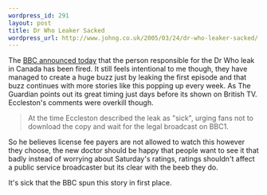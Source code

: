 ```yaml
--- 
wordpress_id: 291
layout: post
title: Dr Who Leaker Sacked
wordpress_url: http://www.johng.co.uk/2005/03/24/dr-who-leaker-sacked/
---
```

The <a href="http://media.guardian.co.uk/site/story/0,14173,1444303,00.html">BBC announced today</a> that the person responsible for the Dr Who leak in Canada has been fired. It still feels intentional to me though, they have managed to create a huge buzz just by leaking the first episode and that buzz continues with more stories like this popping up every week. As The Guardian points out its great timing just days before its shown on British TV. Eccleston's comments were overkill though.

<blockquote>At the time Eccleston described the leak as "sick", urging fans not to download the copy and wait for the legal broadcast on BBC1.</blockquote>

So he believes license fee payers are not allowed to watch this however they choose, the new doctor should be happy that people want to see it that badly instead of worrying about Saturday's ratings, ratings shouldn't affect a public service broadcaster but its clear with the beeb they do.

It's sick that the BBC spun this story in first place.
